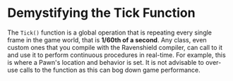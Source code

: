 # Demystifying the Tick Function
The `Tick()` function is a global operation that is repeating every single frame in the game world, that is **1/60th of a second**. Any class, even custom ones that you compile with the Ravenshield compiler, can call to it and use it to perform continuous procedures in real-time. For example, this is where a Pawn's location and behavior is set. It is not advisable to over-use calls to the function as this can bog down game performance.  